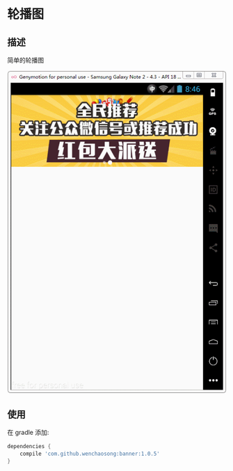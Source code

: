 # 轮播图

## 描述

简单的轮播图

![Demo image](/images/Demo.gif)

## 使用

在 gradle 添加: 
```groovy
dependencies {
    compile 'com.github.wenchaosong:banner:1.0.5'
}
```
